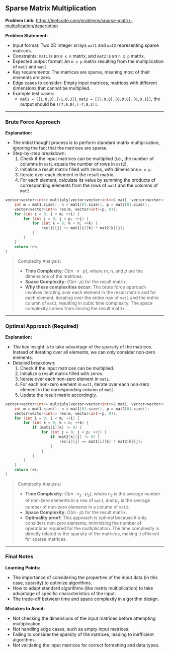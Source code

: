 ## Sparse Matrix Multiplication
**Problem Link:** https://leetcode.com/problems/sparse-matrix-multiplication/description

**Problem Statement:**
- Input format: Two 2D integer arrays `mat1` and `mat2` representing sparse matrices.
- Constraints: `mat1` is an `m x n` matrix, and `mat2` is an `n x p` matrix.
- Expected output format: An `m x p` matrix resulting from the multiplication of `mat1` and `mat2`.
- Key requirements: The matrices are sparse, meaning most of their elements are zero.
- Edge cases to consider: Empty input matrices, matrices with different dimensions that cannot be multiplied.
- Example test cases:
  - `mat1 = [[1,0,0],[-1,0,3]]`, `mat2 = [[7,0,0],[0,0,0],[0,0,1]]`, the output should be `[[7,0,0],[-7,0,3]]`.

---

### Brute Force Approach

**Explanation:**
- The initial thought process is to perform standard matrix multiplication, ignoring the fact that the matrices are sparse.
- Step-by-step breakdown:
  1. Check if the input matrices can be multiplied (i.e., the number of columns in `mat1` equals the number of rows in `mat2`).
  2. Initialize a result matrix filled with zeros, with dimensions `m x p`.
  3. Iterate over each element in the result matrix.
  4. For each element, calculate its value by summing the products of corresponding elements from the rows of `mat1` and the columns of `mat2`.

```cpp
vector<vector<int>> multiply(vector<vector<int>>& mat1, vector<vector<int>>& mat2) {
    int m = mat1.size(), n = mat1[0].size(), p = mat2[0].size();
    vector<vector<int>> res(m, vector<int>(p, 0));
    for (int i = 0; i < m; ++i) {
        for (int j = 0; j < p; ++j) {
            for (int k = 0; k < n; ++k) {
                res[i][j] += mat1[i][k] * mat2[k][j];
            }
        }
    }
    return res;
}
```

> Complexity Analysis:
> - **Time Complexity:** $O(m \cdot n \cdot p)$, where $m$, $n$, and $p$ are the dimensions of the matrices.
> - **Space Complexity:** $O(m \cdot p)$ for the result matrix.
> - **Why these complexities occur:** The brute force approach involves iterating over each element in the result matrix and for each element, iterating over the entire row of `mat1` and the entire column of `mat2`, resulting in cubic time complexity. The space complexity comes from storing the result matrix.

---

### Optimal Approach (Required)

**Explanation:**
- The key insight is to take advantage of the sparsity of the matrices. Instead of iterating over all elements, we can only consider non-zero elements.
- Detailed breakdown:
  1. Check if the input matrices can be multiplied.
  2. Initialize a result matrix filled with zeros.
  3. Iterate over each non-zero element in `mat1`.
  4. For each non-zero element in `mat1`, iterate over each non-zero element in the corresponding column of `mat2`.
  5. Update the result matrix accordingly.

```cpp
vector<vector<int>> multiply(vector<vector<int>>& mat1, vector<vector<int>>& mat2) {
    int m = mat1.size(), n = mat1[0].size(), p = mat2[0].size();
    vector<vector<int>> res(m, vector<int>(p, 0));
    for (int i = 0; i < m; ++i) {
        for (int k = 0; k < n; ++k) {
            if (mat1[i][k] != 0) {
                for (int j = 0; j < p; ++j) {
                    if (mat2[k][j] != 0) {
                        res[i][j] += mat1[i][k] * mat2[k][j];
                    }
                }
            }
        }
    }
    return res;
}
```

> Complexity Analysis:
> - **Time Complexity:** $O(m \cdot n_z \cdot p_z)$, where $n_z$ is the average number of non-zero elements in a row of `mat1`, and $p_z$ is the average number of non-zero elements in a column of `mat2`.
> - **Space Complexity:** $O(m \cdot p)$ for the result matrix.
> - **Optimality proof:** This approach is optimal because it only considers non-zero elements, minimizing the number of operations required for the multiplication. The time complexity is directly related to the sparsity of the matrices, making it efficient for sparse matrices.

---

### Final Notes

**Learning Points:**
- The importance of considering the properties of the input data (in this case, sparsity) to optimize algorithms.
- How to adapt standard algorithms (like matrix multiplication) to take advantage of specific characteristics of the input.
- The trade-off between time and space complexity in algorithm design.

**Mistakes to Avoid:**
- Not checking the dimensions of the input matrices before attempting multiplication.
- Not handling edge cases, such as empty input matrices.
- Failing to consider the sparsity of the matrices, leading to inefficient algorithms.
- Not validating the input matrices for correct formatting and data types.